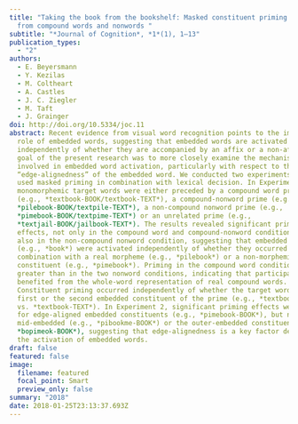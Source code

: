 ```yaml
---
title: "Taking the book from the bookshelf: Masked constituent priming effects
  from compound words and nonwords "
subtitle: "*Journal of Cognition*, *1*(1), 1–13"
publication_types:
  - "2"
authors:
  - E. Beyersmann
  - Y. Kezilas
  - M. Coltheart
  - A. Castles
  - J. C. Ziegler
  - M. Taft
  - J. Grainger
doi: http://doi.org/10.5334/joc.11
abstract: Recent evidence from visual word recognition points to the important
  role of embedded words, suggesting that embedded words are activated
  independently of whether they are accompanied by an affix or a non-affix. The
  goal of the present research was to more closely examine the mechanisms
  involved in embedded word activation, particularly with respect to the
  “edge-alignedness” of the embedded word. We conducted two experiments that
  used masked priming in combination with lexical decision. In Experiment 1,
  monomorphemic target words were either preceded by a compound word prime
  (e.g., *textbook-BOOK/textbook-TEXT*), a compound-nonword prime (e.g.,
  *pilebook-BOOK/textpile-TEXT*), a non-compound nonword prime (e.g.,
  *pimebook-BOOK/textpime-TEXT*) or an unrelated prime (e.g.,
  *textjail-BOOK/jailbook-TEXT*). The results revealed significant priming
  effects, not only in the compound word and compound-nonword conditions, but
  also in the non-compound nonword condition, suggesting that embedded words
  (e.g., *book*) were activated independently of whether they occurred in
  combination with a real morpheme (e.g., *pilebook*) or a non-morphemic
  constituent (e.g., *pimebook*). Priming in the compound word condition was
  greater than in the two nonword conditions, indicating that participants
  benefited from the whole-word representation of real compound words.
  Constituent priming occurred independently of whether the target word was the
  first or the second embedded constituent of the prime (e.g., *textbook-BOOK*
  vs. *textbook-TEXT*). In Experiment 2, significant priming effects were found
  for edge-aligned embedded constituents (e.g., *pimebook-BOOK*), but not for
  mid-embedded (e.g., *pibookme-BOOK*) or the outer-embedded constituents (e.g.,
  *bopimeok-BOOK*), suggesting that edge-alignedness is a key factor determining
  the activation of embedded words.
draft: false
featured: false
image:
  filename: featured
  focal_point: Smart
  preview_only: false
summary: "2018"
date: 2018-01-25T23:13:37.693Z
---
```

